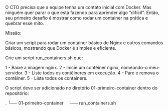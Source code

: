 O CTO precisa que a equipe tenha um contato inicial com Docker. Mas ninguém quer parar o que está fazendo para aprender algo "difícil". Então, seu primeiro desafio é mostrar como rodar um container na prática e quebrar esse mito.

Missão:

Criar um script para rodar um container básico do Nginx e outros comandos básicos, mostrando que Docker é simples e eficiente.

Crie um script run_containers.sh que:

1 - Baixe a imagem nginx.
2 - Inicie um contêiner nginx, nomeando-o meu-servidor.
3 - Liste todos os contêineres em execução.
4 - Pare e remova o contêiner.
5 - Liste todos os containers.

O script deve ser adicionado no diretório 01-primeiro-container dentro do repositório:

.
└── 01-primeiro-container
    └── run_containers.sh